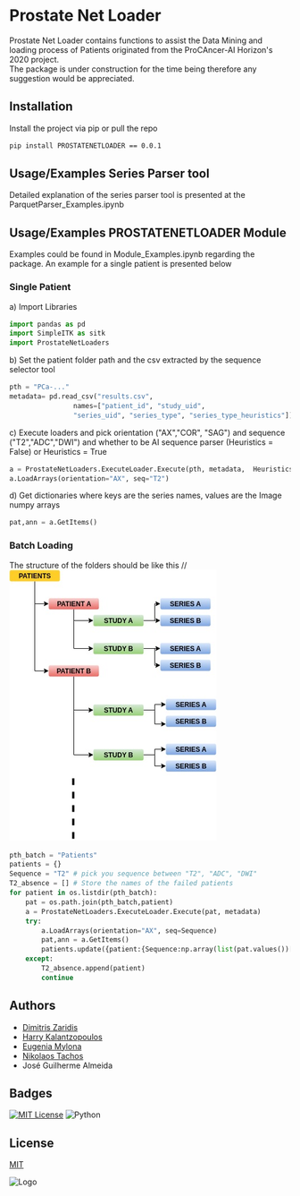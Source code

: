 
# Prostate Net Loader

Prostate Net Loader contains functions to assist the Data Mining and loading process of Patients originated from the ProCAncer-AI Horizon's 2020 project.  
The package is under construction for the time being therefore any suggestion would be appreciated.

## Installation

Install the project via pip or pull the repo

```bash
pip install PROSTATENETLOADER == 0.0.1
```
    
## Usage/Examples Series Parser tool
Detailed explanation of the series parser tool is presented at the ParquetParser_Examples.ipynb
## Usage/Examples PROSTATENETLOADER Module

Examples could be found in Module_Examples.ipynb regarding the package. An example for a single patient is presented below

### Single Patient
a) Import Libraries
```python
import pandas as pd
import SimpleITK as sitk
import ProstateNetLoaders
```
b) Set the patient folder path and the csv extracted by the sequence selector tool
```python
pth = "PCa-..."
metadata= pd.read_csv("results.csv", 
                names=["patient_id", "study_uid", 
                "series_uid", "series_type", "series_type_heuristics"])
```
c) Execute loaders and pick orientation ("AX","COR", "SAG") and sequence ("T2","ADC","DWI") and whether to be AI sequence parser (Heuristics = False) or Heuristics = True
```python
a = ProstateNetLoaders.ExecuteLoader.Execute(pth, metadata,  Heuristics = True) 
a.LoadArrays(orientation="AX", seq="T2")
```
d) Get dictionaries where keys are the series names, values are the Image numpy arrays
```python
pat,ann = a.GetItems() 
```

### Batch Loading 

The structure of the folders should be like this //
![image](Images/dIR.jpg)

```python
pth_batch = "Patients"
patients = {}
Sequence = "T2" # pick you sequence between "T2", "ADC", "DWI"
T2_absence = [] # Store the names of the failed patients
for patient in os.listdir(pth_batch):
    pat = os.path.join(pth_batch,patient)
    a = ProstateNetLoaders.ExecuteLoader.Execute(pat, metadata)
    try:
        a.LoadArrays(orientation="AX", seq=Sequence)
        pat,ann = a.GetItems()
        patients.update({patient:{Sequence:np.array(list(pat.values())[0]),"Lesion": np.array(list(ann.values())[0])}})
    except: 
        T2_absence.append(patient)
        continue
```
## Authors

- [Dimitris Zaridis](dimzaridis@gmail.com)
- [Harry Kalantzopoulos](xkalantzopoulos@gmail.com)
- [Eugenia Mylona](mylona.eugenia@gmail.com)
- [Nikolaos Tachos](ntachos@gmail.com)
- José Guilherme Almeida


## Badges


[![MIT License](https://img.shields.io/badge/License-MIT-green.svg)](https://choosealicense.com/licenses/mit/)
![Python](https://img.shields.io/badge/Python-3.6-green)


## License

[MIT](https://choosealicense.com/licenses/mit/)


![Logo](https://www.procancer-i.eu/wp-content/uploads/2020/07/logo.png)

